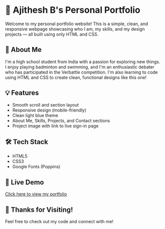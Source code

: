 # 💼 Ajithesh B's Personal Portfolio

Welcome to my personal portfolio website! This is a simple, clean, and responsive webpage showcasing who I am, my skills, and my design projects — all built using only HTML and CSS.

## 🌟 About Me

I'm a high school student from India with a passion for exploring new things. I enjoy playing badminton and swimming, and I'm an enthusiastic debater who has participated in the Verbattle competition. I'm also learning to code using HTML and CSS to create clean, functional designs like this one!

## 💡 Features

- Smooth scroll and section layout
- Responsive design (mobile-friendly)
- Clean light blue theme
- About Me, Skills, Projects, and Contact sections
- Project image with link to live sign-in page

## 🛠️ Tech Stack

- HTML5
- CSS3
- Google Fonts (Poppins)

## 🔗 Live Demo

[Click here to view my portfolio](https://ajitheshb.github.io/My-Portfolio/)


## 🙌 Thanks for Visiting!

Feel free to check out my code and connect with me!


